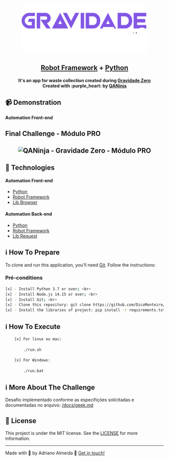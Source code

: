 <h1 align="center">
    <img alt="QANinja" src="logo-gzero.png" width="400px" />
    <br>
</h1>

<h2 align="center">
  <a href="https://github.com/DicoMonteiro/getgeeks-gzero/tree/master/tests">Robot Framework</a> + <a href="https://github.com/DicoMonteiro/getgeeks-gzero/tree/master/resources/factories">Python</a>
</h2>

<h4 align="center">
  It's an app for waste collection created during <a href="https://gravidadezero.qaninja.academy">Gravidade Zero</a>
  <br>
  Created with :purple_heart: by <a href="https://qaninja.academy/">QANinja</a>
</h4>

## :video_camera: Demonstration

#### Automation Front-end

## Final Challenge - Módulo PRO
<h2 align="center">
  <img alt="QANinja - Gravidade Zero - Módulo PRO" src="./challenge-final-pro.gif" />
</h2>

## :rocket: Technologies

#### Automation Front-end

-  [Python](https://www.python.org/)
-  [Robot Framework](https://robotframework.org/)
-  [Lib Browser](https://github.com/MarketSquare/robotframework-browser)
  
#### Automation Back-end

-  [Python](https://www.python.org/)
-  [Robot Framework](https://robotframework.org/)
-  [Lib Request](https://github.com/MarketSquare/robotframework-requests#readme)

## :information_source: How To Prepare

To clone and run this application, you'll need [Git](https://git-scm.com). Follow the instructions:

### Pré-conditions ###


```bash
[x] - Install Python 3.7 or over; <br>
[x] - Install Node.js 14.15 or over; <br>
[x] - Install Git; <br>
[x] - Clone this repository: git clone https://github.com/DicoMonteiro/desafios_getgeeks
[x] - Install the libraries of project: pip install -r requirements.txt
```

## :information_source: How To Execute

```bash
    [x] For linux ou mac:

        ./run.sh

    [x] For Windows:

        ./run.bat

```

## :information_source: More About The Challenge

Desafio implementado conforme as especifições solicitadas e documentadas no arquivo: [/docs/geek.md](docs/geek.md)

## :memo: License
This project is under the MIT license. See the [LICENSE](https://github.com/DicoMonteiro/getgeeks-gzero/LICENSE) for more information.

---

Made with :purple_heart: by Adriano Almeida :wave: [Get in touch!](https://www.linkedin.com/in/adriano-barreto-monteiro-almeida/)

[vc]: https://code.visualstudio.com/
